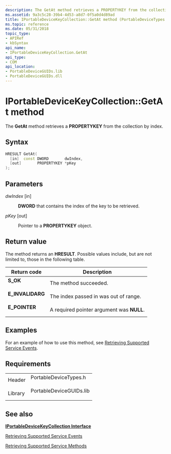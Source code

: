 ```yaml
---
description: The GetAt method retrieves a PROPERTYKEY from the collection by index.
ms.assetid: 9a3c5c28-39b4-4d53-a8d7-0f5a0d4d89ad
title: IPortableDeviceKeyCollection::GetAt method (PortableDeviceTypes.h)
ms.topic: reference
ms.date: 05/31/2018
topic_type: 
- APIRef
- kbSyntax
api_name: 
- IPortableDeviceKeyCollection.GetAt
api_type: 
- COM
api_location: 
- PortableDeviceGUIDs.lib
- PortableDeviceGUIDs.dll
---
```


# IPortableDeviceKeyCollection::GetAt method

The **GetAt** method retrieves a **PROPERTYKEY** from the collection by index.

## Syntax


```C++
HRESULT GetAt(
  [in]  const DWORD       dwIndex,
  [out]       PROPERTYKEY *pKey
);
```



## Parameters

<dl> <dt>

*dwIndex* \[in\]
</dt> <dd>

**DWORD** that contains the index of the key to be retrieved.

</dd> <dt>

*pKey* \[out\]
</dt> <dd>

Pointer to a **PROPERTYKEY** object.

</dd> </dl>

## Return value

The method returns an **HRESULT**. Possible values include, but are not limited to, those in the following table.



| Return code                                                                                  | Description                                          |
|----------------------------------------------------------------------------------------------|------------------------------------------------------|
| <dl> <dt>**S\_OK**</dt> </dl>         | The method succeeded.<br/>                     |
| <dl> <dt>**E\_INVALIDARG**</dt> </dl> | The index passed in was out of range.<br/>     |
| <dl> <dt>**E\_POINTER**</dt> </dl>    | A required pointer argument was **NULL**.<br/> |



 

## Examples

For an example of how to use this method, see [Retrieving Supported Service Events](retrieving-supported-events.md).

## Requirements



|                    |                                                                                                    |
|--------------------|----------------------------------------------------------------------------------------------------|
| Header<br/>  | <dl> <dt>PortableDeviceTypes.h</dt> </dl>   |
| Library<br/> | <dl> <dt>PortableDeviceGUIDs.lib</dt> </dl> |



## See also

<dl> <dt>

[**IPortableDeviceKeyCollection Interface**](iportabledevicekeycollection.md)
</dt> <dt>

[Retrieving Supported Service Events](retrieving-supported-events.md)
</dt> <dt>

[Retrieving Supported Service Methods](retrieving-supported-methods.md)
</dt> </dl>

 

 




